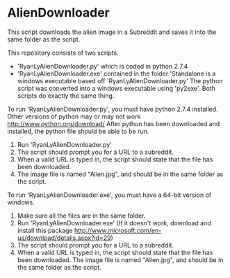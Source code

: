 AlienDownloader
===============
This script downloads the alien image in a Subreddit and saves it into the same folder as the script.

This repository consists of two scripts.  
- 'RyanLyAlienDownloader.py' which is coded in python 2.7.4
- 'RyanLyAlienDownloader.exe' contained in the folder 'Standalone is a windows executable based off 'RyanLyAlienDownloader.py'
  The python script was converted into a windows executable using 'py2exe'.
Both scripts do exactly the same thing.

To run 'RyanLyAlienDownloader.py', you must have python 2.7.4 installed.  Other versions of python may or may not work
http://www.python.org/download/ 
After python has been downloaded and installed, the python file should be able to be run.
1. Run 'RyanLyAlienDownloader.py'
2. The script should prompt you for a URL to a subreddit.
3. When a valid URL is typed in, the script should state that the file has been downloaded.
4. The image file is named "Alien.jpg", and should be in the same folder as the script.

To run 'RyanLyAlienDownloader.exe', you must have a 64-bit version of windows.
1. Make sure all the files are in the same folder.
2. Run 'RyanLyAlienDownloader.exe' (If it doesn't work, download and install this package http://www.microsoft.com/en-us/download/details.aspx?id=29)
3. The script should prompt you for a URL to a subreddit.
4. When a valid URL is typed in, the script should state that the file has been downloaded.
The image file is named "Alien.jpg", and should be in the same folder as the script.
